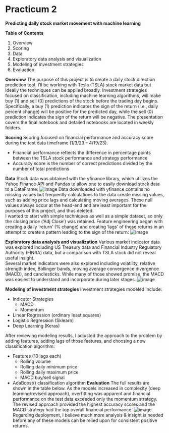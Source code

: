 # Practicum 2
**Predicting daily stock market movement with machine learning**

**Table of Contents**
1. Overview
2. Scoring
3. Data
4. Exploratory data analysis and visualization
5. Modeling of investment strategies
6. Evaluation

**Overview**
The purpose of this project is to create a daily stock direction prediction tool. I’ll be working with Tesla (TSLA) stock market data but ideally the techniques can be applied broadly. Investment strategies focused on classification, including machine learning algorithms, will make buy (1) and sell (0) predictions of the stock before the trading day begins. Specifically, a buy (1) prediction indicates the sign of the return (i.e., daily percent change) will be positive for the predicted day, while the sell (0) prediction indicates the sign of the return will be negative. The presentation covers the final notebook and detailed notebooks are located in weekly folders.

**Scoring**
Scoring focused on financial performance and accuracy score during the test data timeframe (1/3/23 – 4/19/23).
- Financial performance reflects the difference in percentage points between the TSLA stock performance and strategy performance
- Accuracy score is the number of correct predictions divided by the number of total predictions

**Data**
Stock data was obtained with the yfinance library, which utilizes the Yahoo Finance API and Pandas to allow one to easily download stock data to a DataFrame:
![image](https://user-images.githubusercontent.com/102693978/235254630-f0a92858-ccfa-4e68-8e0b-1669e4bf9618.png)
Data downloaded with yfinance contains no missing values but frequently calculations to the data create missing values, such as adding price lags and calculating moving averages. These null values always occur at the head-end and are least important for the purposes of this project, and thus deleted. <br> I wanted to start with simple techniques as well as a simple dataset, so only the closing price (‘Adj Close’) was retained. Feature engineering began with creating a daily ‘return’ (% change) and creating ‘lags’ of those returns in an attempt to create a pattern leading to the sign of the return:
![image](https://user-images.githubusercontent.com/102693978/235254697-662d6330-300b-4ec1-bee2-3b2cf35750be.png)

**Exploratory data analysis and visualization**
Various market indicator data was explored including US Treasury data and Financial Industry Regulatory Authority (FINRA) data, but a comparison with TSLA stock did not reveal useful insight. <br> Several market indicators were also explored including volatility, relative strength index, Bollinger bands, moving average convergence divergence (MACD), and candlesticks. While many of those showed promise, the MACD was easiest to understand and incorporate during later stages.
![image](https://user-images.githubusercontent.com/102693978/235254799-83be5621-fbec-44d7-83ea-963824dfd7d4.png)

**Modeling of investment strategies**
Investment strategies modeled include:
- Indicator Strategies
  - MACD
  -	Momentum
- Linear Regression (ordinary least squares)
- Logistic Regression (Sklearn)
- Deep Learning (Keras)

After reviewing modeling results, I adjusted the approach to the problem by adding features, adding lags of those features, and choosing a new classification algorithm:
- Features (10 lags each)
  - Rolling volume
  - Rolling daily minimum price
  - Rolling daily maximum price
  - MACD buy/sell signal
- AdaBoost() classification algorithm
**Evaluation**
The full results are shown in the table below. As the models increased in complexity (deep learning/revised approach), overfitting was apparent and financial performance on the test data exceeded only the momentum strategy. The revised approach provided the highest accuracy scores and the MACD strategy had the top overall financial performance. 
![image](https://user-images.githubusercontent.com/102693978/235255264-21bdbf69-2e13-4315-9256-a358832f60ab.png)
Regarding deployment, I believe much more analysis & insight is needed before any of these models can be relied upon for consistent positive returns.
